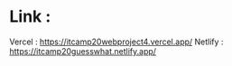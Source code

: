 # Link :
Vercel : https://itcamp20webproject4.vercel.app/
Netlify : https://itcamp20guesswhat.netlify.app/

